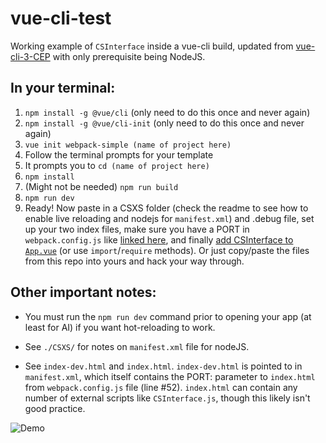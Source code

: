 # vue-cli-test

Working example of `CSInterface` inside a vue-cli build, updated from [vue-cli-3-CEP](https://github.com/Inventsable/vue-CLI-3-for-CEP) with only prerequisite being NodeJS. 

## In your terminal:

1) `npm install -g @vue/cli` (only need to do this once and never again)
2) `npm install -g @vue/cli-init` (only need to do this once and never again)
3) `vue init webpack-simple (name of project here)`
4) Follow the terminal prompts for your template
5) It prompts you to `cd (name of project here)`
6) `npm install`
7) (Might not be needed) `npm run build` 
8) `npm run dev`
9) Ready! Now paste in a CSXS folder (check the readme to see how to enable live reloading and nodejs for `manifest.xml`) and .debug file, set up your two index files, make sure you have a PORT in `webpack.config.js` like [linked here](https://github.com/Inventsable/vue-cli3-CSInterface/blob/master/webpack.config.js#L52), and finally [add CSInterface to `App.vue`](https://github.com/Inventsable/vue-cli3-CSInterface/blob/master/src/App.vue#L19) (or use `import`/`require` methods). Or just copy/paste the files from this repo into yours and hack your way through.

## Other important notes:

* You must run the `npm run dev` command prior to opening your app (at least for AI) if you want hot-reloading to work.

* See `./CSXS/` for notes on `manifest.xml` file for nodeJS.

* See `index-dev.html` and `index.html`. `index-dev.html` is pointed to in `manifest.xml`, which itself contains the PORT: parameter to `index.html` from `webpack.config.js` file (line #52). `index.html` can contain any number of external scripts like `CSInterface.js`, though this likely isn't good practice.

![Demo](https://thumbs.gfycat.com/ChiefInformalHummingbird-size_restricted.gif)